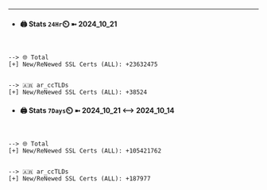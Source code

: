 

---
- #### 🖨️ **Stats** `24Hr`⏲️ ➼ 2024_10_21
```console


--> 🌐 Total
[+] New/ReNewed SSL Certs (ALL): +23632475


--> 🇦🇷 ar_ccTLDs
[+] New/ReNewed SSL Certs (ALL): +38524

```

- #### 🖨️ **Stats** `7Days`⏲️ ➼ 2024_10_21 <--> 2024_10_14
```console


--> 🌐 Total
[+] New/ReNewed SSL Certs (ALL): +105421762


--> 🇦🇷 ar_ccTLDs
[+] New/ReNewed SSL Certs (ALL): +187977

```

